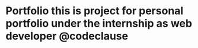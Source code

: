# Portfolio this is project for personal portfolio under the internship as web developer @codeclause
